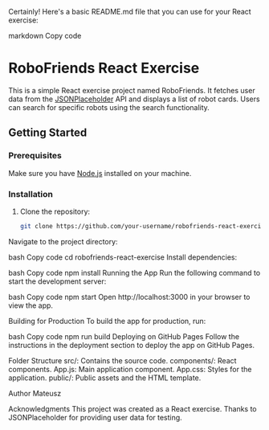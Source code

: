 Certainly! Here's a basic README.md file that you can use for your React exercise:

markdown
Copy code
# RoboFriends React Exercise

This is a simple React exercise project named RoboFriends. It fetches user data from the [JSONPlaceholder](https://jsonplaceholder.typicode.com/) API and displays a list of robot cards. Users can search for specific robots using the search functionality.

## Getting Started

### Prerequisites

Make sure you have [Node.js](https://nodejs.org/) installed on your machine.

### Installation

1. Clone the repository:

   ```bash
   git clone https://github.com/your-username/robofriends-react-exercise.git
Navigate to the project directory:

bash
Copy code
cd robofriends-react-exercise
Install dependencies:

bash
Copy code
npm install
Running the App
Run the following command to start the development server:

bash
Copy code
npm start
Open http://localhost:3000 in your browser to view the app.

Building for Production
To build the app for production, run:

bash
Copy code
npm run build
Deploying on GitHub Pages
Follow the instructions in the deployment section to deploy the app on GitHub Pages.

Folder Structure
src/: Contains the source code.
components/: React components.
App.js: Main application component.
App.css: Styles for the application.
public/: Public assets and the HTML template.


Author
Mateusz

Acknowledgments
This project was created as a React exercise.
Thanks to JSONPlaceholder for providing user data for testing.
